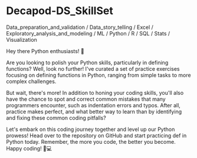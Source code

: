 # Decapod-DS_SkillSet
Data_preparation_and_validation / Data_story_telling / Excel / Exploratory_analysis_and_modeling / ML /  Python / R / SQL / Stats  / Visualization

Hey there Python enthusiasts! 👋

Are you looking to polish your Python skills, particularly in defining functions? Well, look no further! I've curated a set of practice exercises focusing on defining functions in Python, ranging from simple tasks to more complex challenges.

But wait, there's more! In addition to honing your coding skills, you'll also have the chance to spot and correct common mistakes that many programmers encounter, such as indentation errors and typos. After all, practice makes perfect, and what better way to learn than by identifying and fixing these common coding pitfalls?

Let's embark on this coding journey together and level up our Python prowess! Head over to the repository on GitHub and start practicing def in Python today. Remember, the more you code, the better you become. Happy coding! 🐍💻

